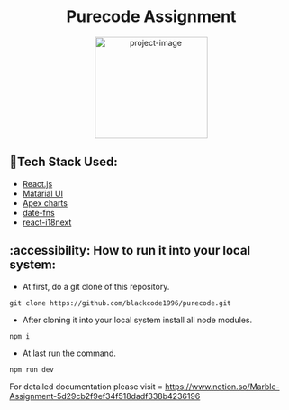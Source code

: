 <h1 align="center" id="title">Purecode Assignment</h1>


<p align="center"><img src="https://th.bing.com/th/id/OIP.7WKm134aw5PUkzg1GF8nFwAAAA?rs=1&pid=ImgDetMain" alt="project-image" width="200" height="180/"></p>


## :space_invader:Tech Stack Used:

  <ul>
    <li><a href="https://reactjs.org/">React.js</a></li>
    <li><a href="https://www.typescriptlang.org/">Matarial UI</a></li>
    <li><a href="https://apexcharts.com/">Apex charts</a></li>
    <li><a href="https://www.npmjs.com/package/date-fns">date-fns</a></li>
    <li><a href="https://react.i18next.com/">react-i18next</a></li>
  </ul>

## :accessibility: How to run it into your local system:

- At first, do a git clone of this repository.
```
git clone https://github.com/blackcode1996/purecode.git
```
- After cloning it into your local system install all node modules.
```
npm i
```
- At last run the command.
```
npm run dev
```

For detailed documentation please visit = https://www.notion.so/Marble-Assignment-5d29cb2f9ef34f518dadf338b4236196
